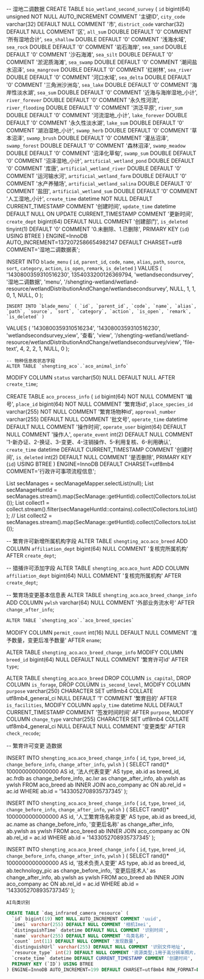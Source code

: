 



-- 湿地二调数据
CREATE TABLE `bio_wetland_second_survey` (
  `id` bigint(64) unsigned NOT NULL AUTO_INCREMENT COMMENT '主键ID',
  `city_code` varchar(32) DEFAULT NULL COMMENT '市',
  `district_code` varchar(32) DEFAULT NULL COMMENT '区',
  `all_sum` DOUBLE DEFAULT '0' COMMENT '所有湿地合计',
  `sea_shallow` DOUBLE DEFAULT '0' COMMENT '浅海水域',
  `sea_rock` DOUBLE DEFAULT '0' COMMENT '岩石海岸',
  `sea_sand` DOUBLE DEFAULT '0' COMMENT '沙石海滩',
  `sea_silt` DOUBLE DEFAULT '0' COMMENT '淤泥质海滩',
  `sea_swamp` DOUBLE DEFAULT '0' COMMENT '潮间盐水沼泽',
  `sea_mangrove` DOUBLE DEFAULT '0' COMMENT '红树林',
  `sea_river` DOUBLE DEFAULT '0' COMMENT '河口水域',
  `sea_delta` DOUBLE DEFAULT '0' COMMENT '三角洲沙洲岛',
  `sea_lake` DOUBLE DEFAULT '0' COMMENT '海岸性淡水湖',
  `sea_sum` DOUBLE DEFAULT '0' COMMENT '近海与海岸湿地_小计',
  `river_forever` DOUBLE DEFAULT '0' COMMENT '永久性河流',
  `river_flooding` DOUBLE DEFAULT '0' COMMENT '洪泛平原',
  `river_sum` DOUBLE DEFAULT '0' COMMENT '河流湿地_小计',
  `lake_forever` DOUBLE DEFAULT '0' COMMENT '永久性淡水湖',
  `lake_sum` DOUBLE DEFAULT '0' COMMENT '湖泊湿地_小计',
  `swamp_herb` DOUBLE DEFAULT '0' COMMENT '草本沼泽',
  `swamp_brush` DOUBLE DEFAULT '0' COMMENT '灌丛沼泽',
  `swamp_forest` DOUBLE DEFAULT '0' COMMENT '森林沼泽',
  `swamp_meadow` DOUBLE DEFAULT '0' COMMENT '沼泽化草甸',
  `swamp_sum` DOUBLE DEFAULT '0' COMMENT '沼泽湿地_小计',
  `artificial_wetland_pond` DOUBLE DEFAULT '0' COMMENT '库唐',
  `artificial_wetland_river` DOUBLE DEFAULT '0' COMMENT '运河输水河',
  `artificial_wetland_farm` DOUBLE DEFAULT '0' COMMENT '水产养殖场',
  `artificial_wetland_salina` DOUBLE DEFAULT '0' COMMENT '盐田',
  `artificial_wetland_sum` DOUBLE DEFAULT '0' COMMENT '人工湿地_小计',
  `create_time` datetime NOT NULL DEFAULT CURRENT_TIMESTAMP COMMENT '创建时间',
  `update_time` datetime DEFAULT NULL ON UPDATE CURRENT_TIMESTAMP COMMENT '更新时间',
  `create_dept` bigint(64) DEFAULT NULL COMMENT '创建部门',
  `is_deleted` tinyint(1) DEFAULT '0' COMMENT '0.未删除、1.已删除',
  PRIMARY KEY (`id`) USING BTREE
) ENGINE=InnoDB AUTO_INCREMENT=1372072586654982147 DEFAULT CHARSET=utf8 COMMENT='湿地二调数据表';








INSERT INTO `blade_menu` ( `id`, `parent_id`, `code`, `name`, `alias`, `path`, `source`, `sort`, `category`, `action`, `is_open`, `remark`, `is_deleted` )
VALUES
	( '1430800359310516230', 1354033200126369794, 'wetlandsecondsurvey', '湿地二调数据', 'menu', '/shengting-wetland/wetland-resource/wetlandDistributionAndChange/wetlandsecondsurvey', NULL, 1, 1, 0, 1, NULL, 0 );
	
	INSERT INTO `blade_menu` ( `id`, `parent_id`, `code`, `name`, `alias`, `path`, `source`, `sort`, `category`, `action`, `is_open`, `remark`, `is_deleted` )
VALUES
	( '1430800359310516234', '1430800359310516230', 'wetlandsecondsurvey_view', '查看', 'view', '/shengting-wetland/wetland-resource/wetlandDistributionAndChange/wetlandsecondsurvey/view', 'file-text', 4, 2, 2, 1, NULL, 0 );





    -- 物种信息改状态字段
    ALTER TABLE `shengting_aco`.`aco_animal_info` 
MODIFY COLUMN `status` varchar(50) NULL DEFAULT NULL AFTER `create_time`;







CREATE TABLE `aco_process_info` (
  `id` bigint(64) NOT NULL COMMENT '编号',
  `place_id` bigint(64) NOT NULL COMMENT '繁育场id',
  `place_species_id` varchar(255) NOT NULL COMMENT '繁育场物种id',
  `approval_number` varchar(255) DEFAULT NULL COMMENT '批文号',
  `operate_time` datetime DEFAULT NULL COMMENT '操作时间',
  `operate_user` bigint(64) DEFAULT NULL COMMENT '操作人',
  `operate_event` int(2) DEFAULT NULL COMMENT '1-新办证、2-换证、3-变更、4-注销操作、5-利⽤复核、6-利用确认',
  `create_time` datetime DEFAULT CURRENT_TIMESTAMP COMMENT '创建时间',
  `is_deleted` int(2) DEFAULT NULL COMMENT '是否删除',
  PRIMARY KEY (`id`) USING BTREE
) ENGINE=InnoDB DEFAULT CHARSET=utf8mb4 COMMENT='行政许可事项流程信息';




List<SecManage> secManages = secManageMapper.selectList(null);
		List<Long> secManageHuntId = secManages.stream().map(SecManage::getHuntId).collect(Collectors.toList());
		List<Long> collect1 = collect.stream().filter(secManageHuntId::contains).collect(Collectors.toList());
//		List<Long> collect2 = secManages.stream().map(SecManage::getHuntId).collect(Collectors.toList());


-- 繁育许可新增所属机构字段
ALTER TABLE `shengting_aco`.`aco_breed` 
ADD COLUMN `affiliation_dept` bigint(64) NULL COMMENT '复核完所属机构' AFTER `create_dept`;

-- 猎捕许可添加字段
ALTER TABLE `shengting_aco`.`aco_hunt` 
ADD COLUMN `affiliation_dept` bigint(64) NULL COMMENT '复核完所属机构' AFTER `create_dept`;

-- 繁育场变更基本信息表
ALTER TABLE `shengting_aco`.`aco_breed_change_info`
    ADD COLUMN `ywlsh` varchar(64) NULL COMMENT '外部业务流水号' AFTER `change_after_info`;

    ALTER TABLE `shengting_aco`.`aco_breed_species` 
MODIFY COLUMN `permit_count` int(16) NULL DEFAULT NULL COMMENT '准予数量，变更后准予数量' AFTER `ename`;

ALTER TABLE `shengting_aco`.`aco_breed_change_info` 
MODIFY COLUMN `breed_id` bigint(64) NULL DEFAULT NULL COMMENT '繁育许可id' AFTER `type`;

ALTER TABLE `shengting_aco`.`aco_breed` 
DROP COLUMN `is_capital`,
DROP COLUMN `is_forage`,
DROP COLUMN `is_second_level`,
MODIFY COLUMN `purpose` varchar(250) CHARACTER SET utf8mb4 COLLATE utf8mb4_general_ci NULL DEFAULT '1' COMMENT '繁育目的' AFTER `is_facilities`,
MODIFY COLUMN `apply_time` datetime NULL DEFAULT CURRENT_TIMESTAMP COMMENT '签发时间时间' AFTER `purpose`,
MODIFY COLUMN `change_type` varchar(255) CHARACTER SET utf8mb4 COLLATE utf8mb4_general_ci NULL DEFAULT NULL COMMENT '变更类型' AFTER `check_recode`;



-- 繁育许可变更 造数据

INSERT INTO `shengting_aco`.`aco_breed_change_info` ( `id`, `type`, `breed_id`, `change_before_info`, `change_after_info`, `ywlsh` )
	(
	SELECT
		rand()* 1000000000000000 AS id,
		'法人代表变更' AS type,
		ab.id as breed_id,
		ac.frdb as change_before_info,
		ac.lxr as change_after_info,
		ab.ywlsh as ywlsh 
	FROM
		aco_breed ab
		INNER JOIN aco_company ac ON ab.rel_id = ac.id 
	WHERE
		ab.id = '1433052708935737345' 
	);
	
INSERT INTO `shengting_aco`.`aco_breed_change_info` ( `id`, `type`, `breed_id`, `change_before_info`, `change_after_info`, `ywlsh` )
(
	SELECT
		rand()* 1000000000000000 AS id,
		'人工繁育场名称变更' AS type,
		ab.id as breed_id,
		ac.name as change_before_info,
		'变更后名称' as change_after_info,
		ab.ywlsh as ywlsh 
	FROM
		aco_breed ab
		INNER JOIN aco_company ac ON ab.rel_id = ac.id 
	WHERE
		ab.id = '1433052708935737345' 
	);

INSERT INTO `shengting_aco`.`aco_breed_change_info` ( `id`, `type`, `breed_id`, `change_before_info`, `change_after_info`, `ywlsh` )
(
	SELECT
		rand()* 1000000000000000 AS id,
		'技术负责人变更' AS type,
		ab.id as breed_id,
		ab.technology_pic as change_before_info,
		'变更后技术人' as change_after_info,
		ab.ywlsh as ywlsh 
	FROM
		aco_breed ab
		INNER JOIN aco_company ac ON ab.rel_id = ac.id 
	WHERE
		ab.id = '1433052708935737345' 
	);







`AI鸟类识别`

```sql
CREATE TABLE `daq_infrared_camera_resource` (
  `id` bigint(19) NOT NULL AUTO_INCREMENT COMMENT 'uuid',
  `imei` varchar(255) DEFAULT NULL COMMENT '相机Imei',
  `distinguishTime` datetime DEFAULT NULL COMMENT '识别时间',
  `name` varchar(255) DEFAULT NULL COMMENT '鸟类名称',
  `count` int(11) DEFAULT NULL COMMENT '发现数量',
  `distinguishUrl` varchar(255) DEFAULT NULL COMMENT '识别文件地址',
  `resource_type` int(2) DEFAULT NULL COMMENT '资源类型;1用于高分辨率照片，2用于视频',
  `create_time` datetime DEFAULT CURRENT_TIMESTAMP COMMENT '创建时间',
  PRIMARY KEY (`ID`) USING BTREE
) ENGINE=InnoDB AUTO_INCREMENT=199 DEFAULT CHARSET=utf8mb4 ROW_FORMAT=DYNAMIC COMMENT='AI鸟类识别资源表';
```

